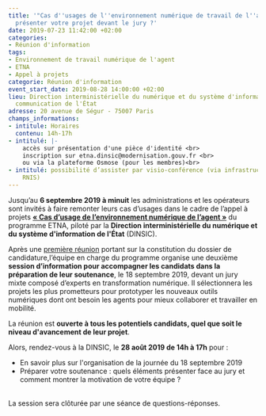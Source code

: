 ```yaml
---
title: '"Cas d''usages de l''environnement numérique de travail de l''agent": comment
  présenter votre projet devant le jury ?'
date: 2019-07-23 11:42:00 +02:00
categories:
- Réunion d'information
tags:
- Environnement de travail numérique de l'agent
- ETNA
- Appel à projets
categorie: Réunion d'information
event_start_date: 2019-08-28 14:00:00 +02:00
lieu: Direction interministérielle du numérique et du système d'information et de
  communication de l'État
adresse: 20 avenue de Ségur - 75007 Paris
champs_informations:
- intitule: Horaires
  contenu: 14h-17h
- intitulé: |-
    accès sur présentation d'une pièce d'identité <br>
    inscription sur etna.dinsic@modernisation.gouv.fr <br>
    ou via la plateforme Osmose (pour les membres)<br>
- intitulé: possibilité d’assister par visio-conférence (via infrastructure IP ou
    RNIS)
---
```


Jusqu’au **6 septembre 2019 à minuit** les administrations et les opérateurs sont invités à faire remonter leurs cas d’usages dans le cadre de l’appel à projets **[« Cas d’usage de l’environnement numérique de l’agent »](https://numerique.gouv.fr/actualites/outils-numeriques-des-agents-la-2e-edition-de-lappel-a-projet-cas-dusage-de-lenvironnement-numerique-de-lagent-est-lancee/)** du programme ETNA, piloté par la **Direction interministérielle du numérique et du système d'information de l'État** (DINSIC). 

Après une [première réunion](https://numerique.gouv.fr/agenda/appel-a-projets-cas-dusages-de-lenvironnement-de-travail-numerique-de-lagent-sessions-dinformation-ouvertes/) portant sur la constitution du dossier de candidature,l’équipe en charge du programme organise une deuxième **session d’information pour accompagner les candidats dans la préparation de leur soutenance**, le 18 septembre 2019, devant un jury mixte composé d’experts en transformation numérique. Il sélectionnera les projets les plus prometteurs pour prototyper les nouveaux outils numériques dont ont besoin les agents pour mieux collaborer et travailler en mobilité. 

La réunion est **ouverte à tous les potentiels candidats, quel que soit le niveau d'avancement de leur projet**. <br>

Alors, rendez-vous à la DINSIC, le **28 août 2019 de 14h à 17h** pour : 
* En savoir plus sur l'organisation de la journée du 18 septembre 2019 
* Préparer votre soutenance : quels éléments présenter face au jury et comment montrer la motivation de votre équipe ? 

<br>
La session sera clôturée par une séance de questions-réponses. 